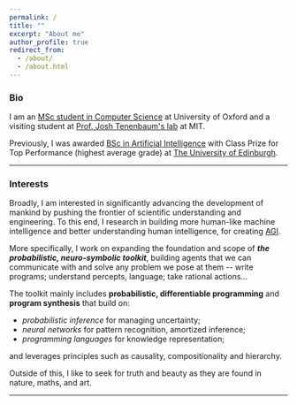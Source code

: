 ```yaml
---
permalink: /
title: ""
excerpt: "About me"
author_profile: true
redirect_from: 
  - /about/
  - /about.html
---
```

### Bio
I am an [MSc student in Computer Science](http://www.cs.ox.ac.uk/admissions/graduate/msc-computer-science/) at University of Oxford and 
a visiting student at [Prof. Josh Tenenbaum's lab](https://cocosci.mit.edu/) at MIT.

Previously, I was awarded [BSc in Artificial Intelligence](http://www.drps.ed.ac.uk/17-18/dpt/utaintl.htm) with Class Prize for Top Performance (highest average grade) at [The University of Edinburgh](https://www.ed.ac.uk/informatics).

---

### Interests
Broadly, I am interested in significantly advancing the development of mankind by pushing the frontier of scientific understanding and engineering. To this end, I research in building more human-like machine intelligence and better understanding human intelligence, for creating [AGI](https://en.wikipedia.org/wiki/Artificial_general_intelligence).

More specifically, I work on expanding the foundation and scope of ***the probabilistic, neuro-symbolic toolkit***, building agents that we can communicate with and solve any problem we pose at them -- write programs; understand percepts, language; take rational actions...

The toolkit mainly includes **probabilistic, differentiable programming** and **program synthesis** that build on:
- *probabilistic inference* for managing uncertainty;
- *neural networks* for pattern recognition, amortized inference;
- *programming languages* for knowledge representation;

and leverages principles such as causality, compositionality and hierarchy.

Outside of this, I like to seek for truth and beauty as they are found in nature, maths, and art.

---
